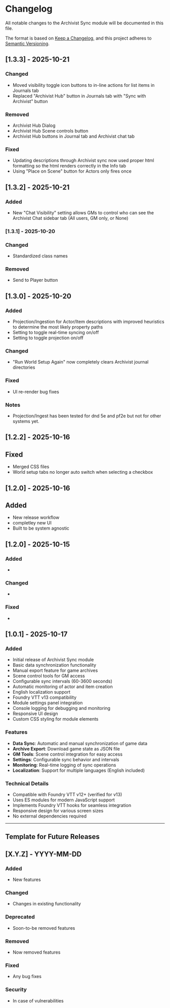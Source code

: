 # Changelog

All notable changes to the Archivist Sync module will be documented in this file.

The format is based on [Keep a Changelog](https://keepachangelog.com/en/1.0.0/),
and this project adheres to [Semantic Versioning](https://semver.org/spec/v2.0.0.html).

## [1.3.3] - 2025-10-21

### Changed
- Moved visibility toggle icon buttons to in-line actions for list items in Journals tab
- Replaced "Archivist Hub" button in Journals tab with "Sync with Archivist" button

### Removed
- Archivist Hub Dialog
- Archivist Hub Scene controls button
- Archivist Hub buttons in Journal tab and Archivist chat tab

### Fixed
- Updating descriptions through Archivist sync now used proper html formatting so the html renders correctly in the Info tab
- Using "Place on Scene" button for Actors only fires once

## [1.3.2] - 2025-10-21

### Added
- New "Chat Visibility" setting allows GMs to control who can see the Archivist Chat sidebar tab (All users, GM only, or None)

### [1.3.1] - 2025-10-20

### Changed
- Standardized class names

### Removed
- Send to Player button

## [1.3.0] - 2025-10-20

### Added
- Projection/Ingestion for Actor/Item descriptions with improved heuristics to determine the most likely property paths
- Setting to toggle real-time syncing on/off
- Setting to toggle projection on/off

### Changed
- "Run World Setup Again" now completely clears Archivist journal directories

### Fixed
- UI re-render bug fixes

### Notes
- Projection/Ingest has been tested for dnd 5e and pf2e but not for other systems yet.

## [1.2.2] - 2025-10-16

## Fixed
- Merged CSS files
- World setup tabs no longer auto switch when selecting a checkbox

## [1.2.0] - 2025-10-16

## Added
- New release workflow
- completley new UI
- Built to be system agnostic

## [1.2.0] - 2025-10-15

### Added
- 

### Changed
- 

### Fixed
- 

## [1.0.1] - 2025-10-17

### Added
- Initial release of Archivist Sync module
- Basic data synchronization functionality
- Manual export feature for game archives
- Scene control tools for GM access
- Configurable sync intervals (60-3600 seconds)
- Automatic monitoring of actor and item creation
- English localization support
- Foundry VTT v13 compatibility
- Module settings panel integration
- Console logging for debugging and monitoring
- Responsive UI design
- Custom CSS styling for module elements

### Features
- **Data Sync**: Automatic and manual synchronization of game data
- **Archive Export**: Download game state as JSON file
- **GM Tools**: Scene control integration for easy access
- **Settings**: Configurable sync behavior and intervals
- **Monitoring**: Real-time logging of sync operations
- **Localization**: Support for multiple languages (English included)

### Technical Details
- Compatible with Foundry VTT v12+ (verified for v13)
- Uses ES modules for modern JavaScript support
- Implements Foundry VTT hooks for seamless integration
- Responsive design for various screen sizes
- No external dependencies required

---

## Template for Future Releases

## [X.Y.Z] - YYYY-MM-DD

### Added
- New features

### Changed
- Changes in existing functionality

### Deprecated
- Soon-to-be removed features

### Removed
- Now removed features

### Fixed
- Any bug fixes

### Security
- In case of vulnerabilities
